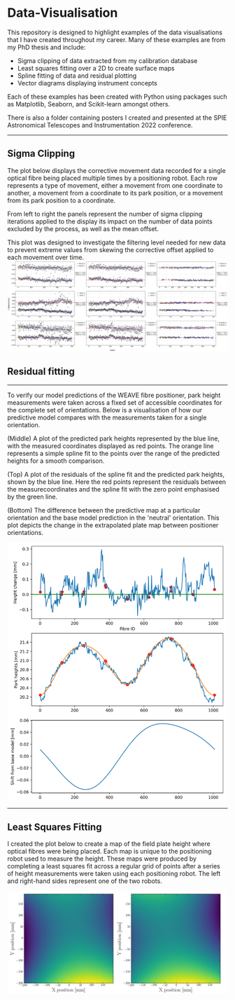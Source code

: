 # Data-Visualisation

This repository is designed to highlight examples of the data visualisations that I have created throughout my career. Many of these examples are from my PhD thesis and include:
- Sigma clipping of data extracted from my calibration database
- Least squares fitting over a 2D to create surface maps
- Spline fitting of data and residual plotting
- Vector diagrams displaying instrument concepts

Each of these examples has been created with Python using packages such as Matplotlib, Seaborn, and Scikit-learn amongst others.

There is also a folder containing posters I created and presented at the SPIE Astronomical Telescopes and Instrumentation 2022 conference.

---

## Sigma Clipping

The plot below displays the corrective movement data recorded for a single optical fibre being placed multiple times by a positioning robot. Each row represents a type of movement, either a movement from one coordinate to another, a movement from a coordinate to its park position, or a movement from its park position to a coordinate.

From left to right the panels represent the number of sigma clipping iterations applied to the display its impact on the number of data points excluded by the process, as well as the mean offset.

This plot was designed to investigate the filtering level needed for new data to prevent extreme values from skewing the corrective offset applied to each movement over time.
![alt Sigma Clipping](data_vis_examples/Fibre_192_sigma_clipping.png)


## Residual fitting
---
To verify our model predictions of the WEAVE fibre positioner, park height measurements were taken across a fixed set of accessible coordinates for the complete set of orientations. Below is a visualisation of how our predictive model compares with the measurements taken for a single orientation.

(Middle) A plot of the predicted park heights represented by the blue line, with the measured coordinates displayed as red points. The orange line represents a simple spline fit to the points over the range of the predicted heights for a smooth comparison.

(Top) A plot of the residuals of the spline fit and the predicted park heights, shown by the blue line. Here the red points represent the residuals between the measurecoordinates and the spline fit with the zero point emphasised by the green line.

(Bottom) The difference between the predictive map at a particular orientation and the base model prediction in the 'neutral' orientation. This plot depicts the change in the extrapolated plate map between positioner orientations.

![alt Residual fitting](data_vis_examples/Morta_A_Park_prediction_model_minus_spline_fit_ZD_40_Rot_60.png)


---
## Least Squares Fitting

I created the plot below to create a map of the field plate height where optical fibres were being placed. Each map is unique to the positioning robot used to measure the height. These maps were produced by completing a least squares fit across a regular grid of points after a series of height measurements were taken using each positioning robot. The left and right-hand sides represent one of the two robots.

![alt 2D profile maps](data_vis_examples/Nona_Morta_A_combined_ZD40.png)
